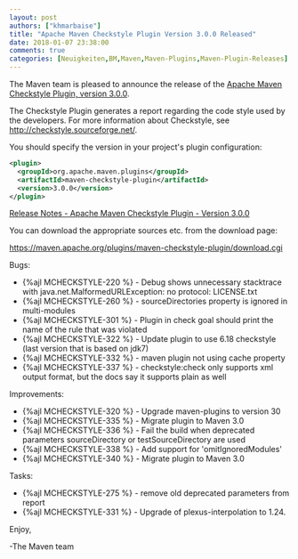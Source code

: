 ```yaml
---
layout: post
authors: ["khmarbaise"]
title: "Apache Maven Checkstyle Plugin Version 3.0.0 Released"
date: 2018-01-07 23:38:00
comments: true
categories: [Neuigkeiten,BM,Maven,Maven-Plugins,Maven-Plugin-Releases]
---
```

The Maven team is pleased to announce the release of the 
[Apache Maven Checkstyle Plugin, version 3.0.0](https://maven.apache.org/plugins/maven-checkstyle-plugin/).

The Checkstyle Plugin generates a report regarding the code style used by the
developers. For more information about Checkstyle, see
http://checkstyle.sourceforge.net/.

You should specify the version in your project's plugin configuration:

``` xml
<plugin>
  <groupId>org.apache.maven.plugins</groupId>
  <artifactId>maven-checkstyle-plugin</artifactId>
  <version>3.0.0</version>
</plugin>
``` 

<!-- more -->

[Release Notes - Apache Maven Checkstyle Plugin - Version 3.0.0](https://issues.apache.org/jira/secure/ReleaseNote.jspa?projectId=12317223&version=12333072)

You can download the appropriate sources etc. from the download page:

https://maven.apache.org/plugins/maven-checkstyle-plugin/download.cgi

Bugs:

 * {%ajl MCHECKSTYLE-220 %} - Debug shows unnecessary stacktrace with java.net.MalformedURLException: no protocol: LICENSE.txt
 * {%ajl MCHECKSTYLE-260 %} - sourceDirectories property is ignored in multi-modules
 * {%ajl MCHECKSTYLE-301 %} - Plugin in check goal should print the name of the rule that was violated
 * {%ajl MCHECKSTYLE-322 %} - Update plugin to use 6.18 checkstyle (last version that is based on jdk7)
 * {%ajl MCHECKSTYLE-332 %} - maven plugin not using cache property
 * {%ajl MCHECKSTYLE-337 %} - checkstyle:check only supports xml output format, but the docs say it supports plain as well

Improvements:

 * {%ajl MCHECKSTYLE-320 %} - Upgrade maven-plugins to version 30
 * {%ajl MCHECKSTYLE-335 %} - Migrate plugin to Maven 3.0
 * {%ajl MCHECKSTYLE-336 %} - Fail the build when deprecated parameters sourceDirectory or testSourceDirectory are used
 * {%ajl MCHECKSTYLE-338 %} - Add support for 'omitIgnoredModules'
 * {%ajl MCHECKSTYLE-340 %} - Migrate plugin to Maven 3.0

Tasks:

 * {%ajl MCHECKSTYLE-275 %} - remove old deprecated parameters from report
 * {%ajl MCHECKSTYLE-331 %} - Upgrade of plexus-interpolation to 1.24.

Enjoy,

-The Maven team

